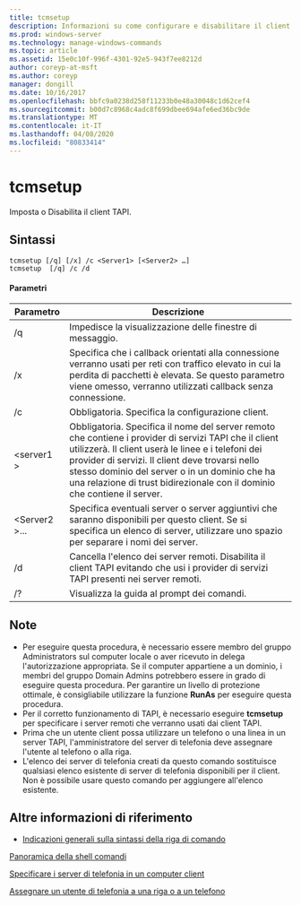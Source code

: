 ```yaml
---
title: tcmsetup
description: Informazioni su come configurare e disabilitare il client TAPI.
ms.prod: windows-server
ms.technology: manage-windows-commands
ms.topic: article
ms.assetid: 15e0c10f-996f-4301-92e5-943f7ee8212d
author: coreyp-at-msft
ms.author: coreyp
manager: dongill
ms.date: 10/16/2017
ms.openlocfilehash: bbfc9a0238d258f11233b0e48a30048c1d62cef4
ms.sourcegitcommit: b00d7c8968c4adc8f699dbee694afe6ed36bc9de
ms.translationtype: MT
ms.contentlocale: it-IT
ms.lasthandoff: 04/08/2020
ms.locfileid: "80833414"
---
```

# <a name="tcmsetup"></a>tcmsetup



Imposta o Disabilita il client TAPI.

## <a name="syntax"></a>Sintassi

```
tcmsetup [/q] [/x] /c <Server1> [<Server2> …] 
tcmsetup  [/q] /c /d
```

#### <a name="parameters"></a>Parametri

|Parametro|Descrizione|
|---------|-----------|
|/q|Impedisce la visualizzazione delle finestre di messaggio.|
|/x|Specifica che i callback orientati alla connessione verranno usati per reti con traffico elevato in cui la perdita di pacchetti è elevata. Se questo parametro viene omesso, verranno utilizzati callback senza connessione.|
|/c|Obbligatoria. Specifica la configurazione client.|
|\<server1 >|Obbligatoria. Specifica il nome del server remoto che contiene i provider di servizi TAPI che il client utilizzerà. Il client userà le linee e i telefoni dei provider di servizi. Il client deve trovarsi nello stesso dominio del server o in un dominio che ha una relazione di trust bidirezionale con il dominio che contiene il server.|
|\<Server2 >...|Specifica eventuali server o server aggiuntivi che saranno disponibili per questo client. Se si specifica un elenco di server, utilizzare uno spazio per separare i nomi dei server.|
|/d|Cancella l'elenco dei server remoti. Disabilita il client TAPI evitando che usi i provider di servizi TAPI presenti nei server remoti.|
|/?|Visualizza la guida al prompt dei comandi.|

## <a name="remarks"></a>Note

-   Per eseguire questa procedura, è necessario essere membro del gruppo Administrators sul computer locale o aver ricevuto in delega l'autorizzazione appropriata. Se il computer appartiene a un dominio, i membri del gruppo Domain Admins potrebbero essere in grado di eseguire questa procedura. Per garantire un livello di protezione ottimale, è consigliabile utilizzare la funzione **RunAs** per eseguire questa procedura.
-   Per il corretto funzionamento di TAPI, è necessario eseguire **tcmsetup** per specificare i server remoti che verranno usati dai client TAPI.
-   Prima che un utente client possa utilizzare un telefono o una linea in un server TAPI, l'amministratore del server di telefonia deve assegnare l'utente al telefono o alla riga.
-   L'elenco dei server di telefonia creati da questo comando sostituisce qualsiasi elenco esistente di server di telefonia disponibili per il client. Non è possibile usare questo comando per aggiungere all'elenco esistente.

## <a name="additional-references"></a>Altre informazioni di riferimento

- [Indicazioni generali sulla sintassi della riga di comando](command-line-syntax-key.md)

[Panoramica della shell comandi](https://technet.microsoft.com/library/cc737438(v=ws.10).aspx)

[Specificare i server di telefonia in un computer client](https://technet.microsoft.com/library/cc759226(v=ws.10).aspx)

[Assegnare un utente di telefonia a una riga o a un telefono](https://technet.microsoft.com/library/cc736875(v=ws.10).aspx)

